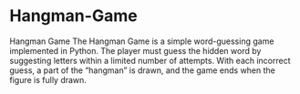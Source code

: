 # Hangman-Game
Hangman Game  The Hangman Game is a simple word-guessing game implemented in Python. The player must guess the hidden word by suggesting letters within a limited number of attempts. With each incorrect guess, a part of the “hangman” is drawn, and the game ends when the figure is fully drawn. 
